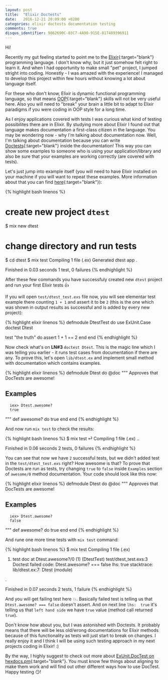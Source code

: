 ```yaml
---
layout: post
title:  "Elixir Doctests"
date:   2016-12-21 20:09:00 +0200
categories: elixir doctests documentation testing
comments: true
disqus_identifier: 9862690C-83C7-4A90-915E-817489396911
---
```


Hi!

Recently my gut feeling started to point me to the [Elixir][elixir]{:target="blank"} programming language. I don't know why, but it just somehow
felt right to learn it. And when I had opportunity to make small "pet" project, I jumped stright into coding.
Honestly - I was amazed with the experience! I managed to develop this project within few hours without knowing a lot about language itself.

For these who don't know, Elixir is dynamic functional programming language, so that means [OOP][oop]{:target="blank"} skills will not be
very useful here. Also you will need to "break" your brain a little bit to adapt to Elixir paradigms if you were coding in OOP style for a long time.

As I enjoy applications covered with tests I was curious what kind of testing possibilites there are in Elixir. By studying more about Elixir I
found out that language makes documentation a first-class citizen in the language. You may be wondering now - why I'm talking about documentation now.
Well, I'm talking about documentation because you can write [Doctests][lang-doctests]{:target="blank"} inside the documentation! This way you can
show some examples to someone who is using your application/library and also be sure that your examples are working correctly (are covered with tests).

Let's just jump into example itself (you will need to have Elixir installed on your machine if you will want to repeat these examples. More
information about that you can find [here][install-elixir]{:target="blank"}):

{% highlight bash linenos %}
# create new project `dtest`
$ mix new dtest
# change directory and run tests
$ cd dtest
$ mix test
Compiling 1 file (.ex)
Generated dtest app
.

Finished in 0.03 seconds
1 test, 0 failures
{% endhighlight %}

After these few commands you have successfuly created new `dtest` project and run your first Elixir tests :+1:

If you will open `test/dtest_test.exs` file now, you will see elementar test example there counting `1 + 1` and assert it to be `2` (this is the one which was shown in output results as
successful and is added by every new project):

{% highlight elixir linenos %}
defmodule DtestTest do
  use ExUnit.Case
  doctest Dtest

  test "the truth" do
    assert 1 + 1 == 2
  end
end
{% endhighlight %}

Now check what's on **LN#3** `doctest Dtest`. This is the magic line which I was telling you earlier - it runs test cases from documentation if there
are any. To prove this, let's open `lib/dtest.ex` and implement small method with documentation which contains examples.

{% highlight elixir linenos %}
defmodule Dtest do
  @doc """
    Approves that DocTests are awesome!

  ## Examples

      iex> Dtest.awesome?
      true

  """
  def awesome? do
    true
  end
end
{% endhighlight %}

And now run `mix test` to check the results:

{% highlight bash linenos %}
$ mix test                                                                                                                                                         ⏎
Compiling 1 file (.ex)
..

Finished in 0.06 seconds
2 tests, 0 failures
{% endhighlight %}

You can see that now we have `2` successful tests, but we didn't added test in the `test/dtest_test.exs` right? How awesome is that?
To prove that Doctests are run as tests, try changing `true` to `false` inside `Examples` section of `awesome/0` method documentation.
Your code should look like this now:

{% highlight elixir linenos %}
defmodule Dtest do
  @doc """
    Approves that DocTests are awesome!

  ## Examples

      iex> Dtest.awesome?
      false

  """
  def awesome? do
    true
  end
end
{% endhighlight %}

And rune one more time tests with `mix test` command:

{% highlight bash linenos %}
$ mix test
Compiling 1 file (.ex)


  1) test doc at Dtest.awesome?/0 (1) (DtestTest)
     test/dtest_test.exs:3
     Doctest failed
     code: Dtest.awesome? === false
     lhs:  true
     stacktrace:
       lib/dtest.ex:7: Dtest (module)

.

Finished in 0.07 seconds
2 tests, 1 failure
{% endhighlight %}

And you will get failing test here :boom:. Basically failed test is telling us that `Dtest.awesome? === false` doesn't assert.
And on next line `lhs:  true` it's telling us that `left hand side` we have `true` value (method call returned `true`).

Don't know how about you, but I was astonished with Doctests. It probably means that there will be less old/wrong documentations
for Elixir methods because of this functionality as tests will just start to break on changes. I really enjoy it and I think I will
be using such testing approach in my next projects coding in Elixir! :)

By the way, I highly suggest to check out more about [ExUnit.DocTest on hexdocs.pm][hexdocs-doctest]{:target="blank"}. You must know few
things about aligning to make them work and will find out other different ways how to use DocTest. Happy testing :smirk:!

[elixir]:          http://elixir-lang.org/
[install-elixir]:  http://elixir-lang.org/install.html
[oop]:             https://en.wikipedia.org/wiki/Object-oriented_programming
[lang-doctests]:   http://elixir-lang.org/getting-started/mix-otp/docs-tests-and-with.html#doctests
[hexdocs-doctest]: https://hexdocs.pm/ex_unit/ExUnit.DocTest.html
